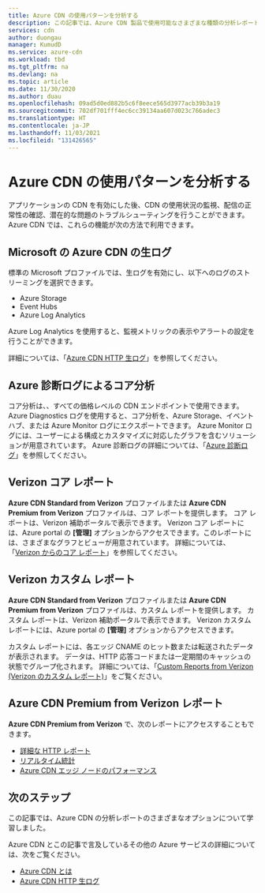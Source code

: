 ```yaml
---
title: Azure CDN の使用パターンを分析する
description: この記事では、Azure CDN 製品で使用可能なさまざまな種類の分析レポートについて説明します。
services: cdn
author: duongau
manager: KumudD
ms.service: azure-cdn
ms.workload: tbd
ms.tgt_pltfrm: na
ms.devlang: na
ms.topic: article
ms.date: 11/30/2020
ms.author: duau
ms.openlocfilehash: 09ad5d0ed882b5c6f8eece565d3977acb39b3a19
ms.sourcegitcommit: 702df701fff4ec6cc39134aa607d023c766adec3
ms.translationtype: HT
ms.contentlocale: ja-JP
ms.lasthandoff: 11/03/2021
ms.locfileid: "131426565"
---
```

# <a name="analyze-azure-cdn-usage-patterns"></a>Azure CDN の使用パターンを分析する

アプリケーションの CDN を有効にした後、CDN の使用状況の監視、配信の正常性の確認、潜在的な問題のトラブルシューティングを行うことができます。 Azure CDN では、これらの機能が次の方法で利用できます。 

## <a name="raw-logs-for-azure-cdn-from-microsoft"></a>Microsoft の Azure CDN の生ログ
標準の Microsoft プロファイルでは、生ログを有効にし、以下へのログのストリーミングを選択できます。

* Azure Storage
* Event Hubs
* Azure Log Analytics

Azure Log Analytics を使用すると、監視メトリックの表示やアラートの設定を行うことができます。 

詳細については、「[Azure CDN HTTP 生ログ](monitoring-and-access-log.md)」を参照してください。


## <a name="core-analytics-via-azure-diagnostic-logs"></a>Azure 診断ログによるコア分析

コア分析は、、すべての価格レベルの CDN エンドポイントで使用できます。 Azure Diagnostics ログを使用すると、コア分析を、Azure Storage、イベント ハブ、または Azure Monitor ログにエクスポートできます。 Azure Monitor ログには、ユーザーによる構成とカスタマイズに対応したグラフを含むソリューションが用意されています。 Azure 診断ログの詳細については、「[Azure 診断ログ](cdn-azure-diagnostic-logs.md)」を参照してください。

## <a name="verizon-core-reports"></a>Verizon コア レポート

**Azure CDN Standard from Verizon** プロファイルまたは **Azure CDN Premium from Verizon** プロファイルは、コア レポートを提供します。 コア レポートは、Verizon 補助ポータルで表示できます。 Verizon コア レポートには、Azure portal の **[管理]** オプションからアクセスできます。このレポートには、さまざまなグラフとビューが用意されています。 詳細については、「[Verizon からのコア レポート](cdn-analyze-usage-patterns.md)」を参照してください。

## <a name="verizon-custom-reports"></a>Verizon カスタム レポート

**Azure CDN Standard from Verizon** プロファイルまたは **Azure CDN Premium from Verizon** プロファイルは、カスタム レポートを提供します。 カスタム レポートは、Verizon 補助ポータルで表示できます。 Verizon カスタム レポートには、Azure portal の **[管理]** オプションからアクセスできます。 

カスタム レポートには、各エッジ CNAME のヒット数または転送されたデータが表示されます。 データは、HTTP 応答コードまたは一定期間のキャッシュの状態でグループ化されます。 詳細については、「[Custom Reports from Verizon (Verizon のカスタム レポート)](cdn-verizon-custom-reports.md)」をご覧ください。

## <a name="azure-cdn-premium-from-verizon-reports"></a>Azure CDN Premium from Verizon レポート

**Azure CDN Premium from Verizon** で、次のレポートにアクセスすることもできます。
   * [詳細な HTTP レポート](cdn-advanced-http-reports.md)
   * [リアルタイム統計](cdn-real-time-stats.md)
   * [Azure CDN エッジ ノードのパフォーマンス](cdn-edge-performance.md)

## <a name="next-steps"></a>次のステップ
この記事では、Azure CDN の分析レポートのさまざまなオプションについて学習しました。

Azure CDN とこの記事で言及しているその他の Azure サービスの詳細については、次をご覧ください。

* [Azure CDN とは](cdn-overview.md)
* [Azure CDN HTTP 生ログ](monitoring-and-access-log.md)
